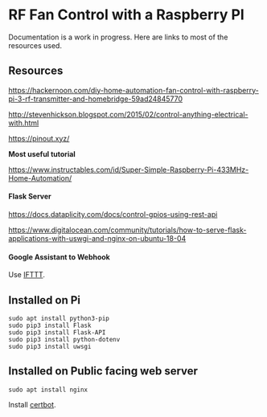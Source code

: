 # RF Fan Control with a Raspberry PI

Documentation is a work in progress. Here are links to most of the resources used.

## Resources
https://hackernoon.com/diy-home-automation-fan-control-with-raspberry-pi-3-rf-transmitter-and-homebridge-59ad24845770

http://stevenhickson.blogspot.com/2015/02/control-anything-electrical-with.html

https://pinout.xyz/

**Most useful tutorial**

https://www.instructables.com/id/Super-Simple-Raspberry-Pi-433MHz-Home-Automation/

#### Flask Server

https://docs.dataplicity.com/docs/control-gpios-using-rest-api

https://www.digitalocean.com/community/tutorials/how-to-serve-flask-applications-with-uswgi-and-nginx-on-ubuntu-18-04

#### Google Assistant to Webhook

Use [IFTTT](https://ifttt.com).

## Installed on Pi

```
sudo apt install python3-pip
sudo pip3 install Flask
sudo pip3 install Flask-API
sudo pip3 install python-dotenv
sudo pip3 install uwsgi
```

## Installed on Public facing web server

```
sudo apt install nginx
```

Install [certbot](https://certbot.eff.org/lets-encrypt/ubuntubionic-nginx.html).


